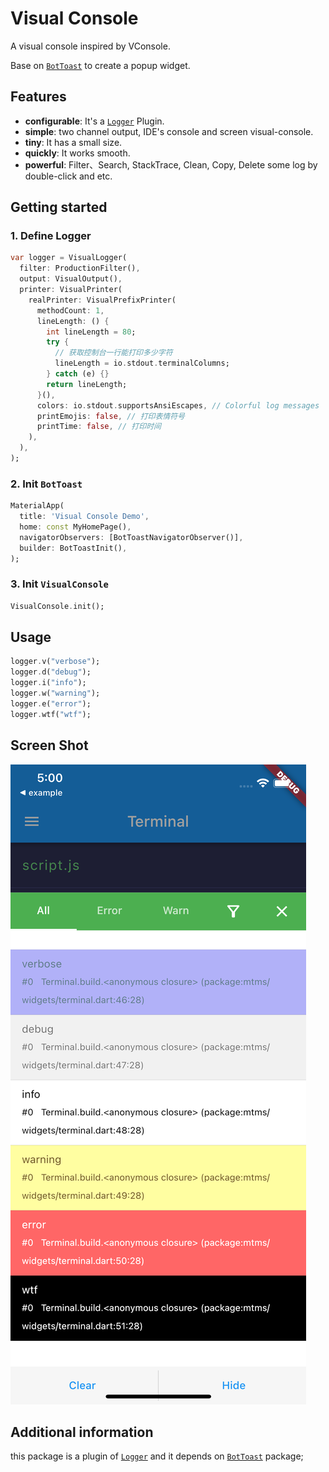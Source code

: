 # Visual Console

A visual console inspired by VConsole.

Base on [`BotToast`](https://github.com/MMMzq/bot_toast) to create a popup widget.

## Features

- __configurable__: It's a [`Logger`](https://github.com/leisim/logger) Plugin.
- __simple__: two channel output, IDE's console and screen visual-console.
- __tiny__: It has a small size.
- __quickly__: It works smooth.
- __powerful__: Filter、Search, StackTrace, Clean, Copy, Delete some log by double-click and etc.

## Getting started

### 1. Define Logger

``` dart
var logger = VisualLogger(
  filter: ProductionFilter(),
  output: VisualOutput(),
  printer: VisualPrinter(
    realPrinter: VisualPrefixPrinter(
      methodCount: 1,
      lineLength: () {
        int lineLength = 80;
        try {
          // 获取控制台一行能打印多少字符
          lineLength = io.stdout.terminalColumns;
        } catch (e) {}
        return lineLength;
      }(),
      colors: io.stdout.supportsAnsiEscapes, // Colorful log messages
      printEmojis: false, // 打印表情符号
      printTime: false, // 打印时间
    ),
  ),
);
```

### 2. Init `BotToast`

``` dart
MaterialApp(
  title: 'Visual Console Demo',
  home: const MyHomePage(),
  navigatorObservers: [BotToastNavigatorObserver()],
  builder: BotToastInit(),
);
```

### 3. Init `VisualConsole`

``` dart
VisualConsole.init();
```

## Usage

```dart
logger.v("verbose");
logger.d("debug");
logger.i("info");
logger.w("warning");
logger.e("error");
logger.wtf("wtf");
```

## Screen Shot

![截图](https://github.com/oloshe/visual_console/blob/main/img/Simulator%20Screen%20Shot%20-%20iPhone%2013.png?raw=true)

## Additional information

this package is a plugin of [`Logger`](https://github.com/leisim/logger) and it depends on [`BotToast`](https://github.com/MMMzq/bot_toast) package;